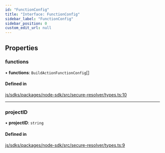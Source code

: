 ```yaml
---
id: "FunctionConfig"
title: "Interface: FunctionConfig"
sidebar_label: "FunctionConfig"
sidebar_position: 0
custom_edit_url: null
---
```


## Properties

### functions

• **functions**: `BuildActionFunctionConfig`[]

#### Defined in

[js/sdks/packages/node-sdk/src/secure-resolver/types.ts:10](https://github.com/refinery-labs/lunasec-monorepo/blob/415fd94/js/sdks/packages/node-sdk/src/secure-resolver/types.ts#L10)

___

### projectID

• **projectID**: `string`

#### Defined in

[js/sdks/packages/node-sdk/src/secure-resolver/types.ts:9](https://github.com/refinery-labs/lunasec-monorepo/blob/415fd94/js/sdks/packages/node-sdk/src/secure-resolver/types.ts#L9)
